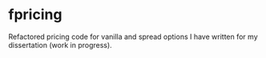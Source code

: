 # fpricing

Refactored pricing code for vanilla and spread options I have written for
my dissertation (work in progress).

